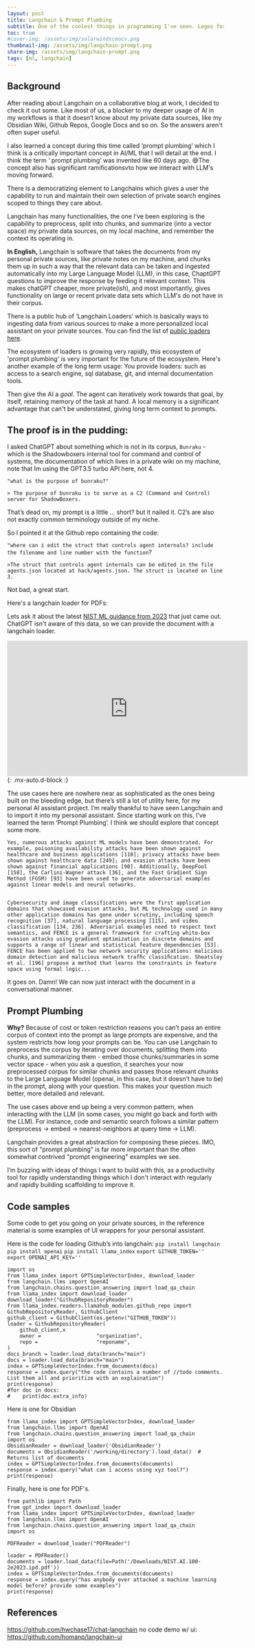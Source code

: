 ```yaml
---
layout: post
title: Langchain & Prompt Plumbing
subtitle: One of the coolest things in programming I've seen. Legos for AI.
toc: true
#cover-img: /assets/img/solarwindsceocv.png
thumbnail-img: /assets/img/langchain-prompt.png
share-img: /assets/img/langchain-prompt.png
tags: [ml, langchain]
---
```


## Background 

After reading about Langchain on a collaborative blog at work, I decided to check it out some. Like most of us, a blocker to my deeper usage of
AI in my workflows is that it doesn’t know about my private data sources, like my Obsidian Wiki, Github Repos, Google Docs and so on.  So the answers aren't often super useful.

I also learned a concept during this time called ‘prompt plumbing’ which I think is a critically important concept in AI/ML that
I will detail at the end.  I think the term ‘ prompt plumbing’ was invented like 60 days ago.
 😅The concept also has significant ramificationsvto how we interact with LLM's moving forward. 

There is a democratizing element to Langchains which gives a user the capability to run and maintain their own selection of private search engines scoped to things they care about.


Langchain has many functionalities, the one I’ve been exploring is the capability to preprocess, split into chunks, and summarize (into a vector space) my private data sources, on my local machine, and remember the context its operating in. 


**In English,** Langchain is software that takes the documents from my personal private sources, like private notes on my machine, and chunks them up in such a way that the relevant data can be taken and ingested automatically into my Large Language Model (LLM), in this case, ChaptGPT questions to improve the response by feeding it relevant context.  This makes chatGPT cheaper, more private(ish), and most importantly, gives functionality on large or recent private data sets which LLM's do not have in their corpus.


There is a public hub of ‘Langchain Loaders’ which is basically ways to ingesting data from various sources to make a more personalized local assistant on your private sources.
You can find the list of [public loaders here](https://github.com/emptycrown/llama-hub).  


The ecosystem of loaders is growing very rapidly, this ecosystem of 'prompt plumbing' is very important for the future of the ecosystem.
Here's another example of the long term usage: 
You provide loaders: such as access to a search engine, sql database, git, and internal documentation tools. 

Then give the AI a *goal*. The agent can iteratively work towards that goal, by itself, retaining memory of the task at hand.
A local memory is a significant advantage that can't be understated, giving long term context to prompts. 

## The proof is in the pudding: 

I asked ChatGPT about something which is not in its corpus, `Bunraku`  - which is the Shadowboxers internal tool for command and control of systems, the documentation of which lives in a private wiki on my machine, note that Im using the GPT3.5 turbo API here, not 4. 

`"what is the purpose of bunraku?"` 


    > The purpose of bunraku is to serve as a C2 (Command and Control) server for ShadowBoxers.

That’s dead on, my prompt is a little … short? but it nailed it. C2’s are also not exactly common terminology outside of my niche. 

So I pointed it at the Github repo containing the code:

`"where can i edit the struct that controls agent internals? include the filename and line number with the function`?


    >The struct that controls agent internals can be edited in the file agents.json located at hack/agents.json. The struct is located on line 3.

Not bad, a great start.

Here's a langchain loader for PDFs:

Lets ask it about the latest [NIST ML guidance from 2023](https://nvlpubs.nist.gov/nistpubs/ai/NIST.AI.100-2e2023.ipd.pdf) that just came out. ChatGPT isn't aware of this data, so we can provide the document with a langchain loader. 

<iframe src="https://capture.dropbox.com/embed/SyyjrOEWx20WHe0g?source=copy-embed" width="560" height="315" frameborder="0" allow="accelerometer; autoplay; clipboard-write; encrypted-media; gyroscope; picture-in-picture" allowfullscreen></iframe> {: .mx-auto.d-block :}  


The use cases here are nowhere near as sophisticated as the ones being built on the bleeding edge, but there’s still a lot of utility here, for my personal AI assistant project. I’m really thankful to have seen Langchain and to import it into my personal assistant.
Since starting work on this, I’ve learned the term ‘Prompt Plumbing’. I think we should explore that concept some more.

~~~
Yes, numerous attacks against ML models have been demonstrated. For example, poisoning availability attacks have been shown against healthcare and business applications [110]; privacy attacks have been shown against healthcare data [249]; and evasion attacks have been shown against financial applications [90]. Additionally, DeepFool [158], the Carlini-Wagner attack [36], and the Fast Gradient Sign Method (FGSM) [93] have been used to generate adversarial examples against linear models and neural networks. 


Cybersecurity and image classifications were the first application domains that showcased evasion attacks, but ML technology used in many other application domains has gone under scrutiny, including speech recognition [37], natural language processing [115], and video classification [134, 236]. Adversarial examples need to respect text semantics, and FENCE is a general framework for crafting white-box evasion attacks using gradient optimization in discrete domains and supports a range of linear and statistical feature dependencies [53]. FENCE has been applied to two network security applications: malicious domain detection and malicious network trafﬁc classiﬁcation. Sheatsley et al. [196] propose a method that learns the constraints in feature space using formal logic... 
~~~

It goes on. Damn! We can now just interact with the document in a conversational manner. 

## Prompt Plumbing 

**Why?**
Because of cost or token restriction reasons you can’t pass an entire corpus of context into the prompt as large prompts are expensive, and the system restricts how long your prompts can be.
You can use Langchain to  preprocess the corpus by iterating over documents, splitting them into chunks, and summarizing them - embed those chunks/summaries in some vector space - when you ask a question, it searches your now preprocessed corpus for similar chunks and passes those relevant chunks to the Large Language Model (openai, in this case, but it doesn’t have to be) in the prompt, along with your question.
This makes your question much better, more detailed and relevant.
 
The use cases above end up being a very common pattern, when interacting with the LLM (in some cases, you might go back and forth with the LLM). For instance, code and semantic search follows a similar pattern (preprocess -> embed -> nearest-neighbors at query time -> LLM).

Langchain provides a great abstraction for composing these pieces. IMO, this sort of "prompt plumbing" is far more important than the often somewhat contrived "prompt engineering" examples we see.

I’m buzzing with ideas of things I want to build with this, as a productivity tool for rapidly understanding things which I don't interact with regularly and rapidly building scaffolding to improve it. 


## Code samples
Some code to get you going on your private sources, in the reference material is some examples of UI wrappers for your personal assistant. 

Here is the code for loading Github’s into langchain:
`pip install langchain` 
`pip install openai` 
`pip install llama_index` 
`export GITHUB_TOKEN=''` 
`export OPENAI_API_KEY=''` 

    import os
    from llama_index import GPTSimpleVectorIndex, download_loader
    from langchain.llms import OpenAI
    from langchain.chains.question_answering import load_qa_chain
    from llama_index import download_loader
    download_loader("GithubRepositoryReader")
    from llama_index.readers.llamahub_modules.github_repo import GithubRepositoryReader, GithubClient
    github_client = GithubClient(os.getenv("GITHUB_TOKEN"))
    loader = GithubRepositoryReader(
        github_client,x
        owner =                  "organization",
        repo =                   "reponame",
    )
    docs_branch = loader.load_data(branch="main")
    docs = loader.load_data(branch="main")
    index = GPTSimpleVectorIndex.from_documents(docs)
    response = index.query("the code contains a number of //todo comments. List them all and prioritize with an explaination")
    print(response)
    #for doc in docs:
    #    print(doc.extra_info)

Here is one for Obsidian 


    from llama_index import GPTSimpleVectorIndex, download_loader
    from langchain.llms import OpenAI
    from langchain.chains.question_answering import load_qa_chain
    import os
    ObsidianReader = download_loader('ObsidianReader')
    documents = ObsidianReader('/working/directory').load_data()  # Returns list of documents
    index = GPTSimpleVectorIndex.from_documents(documents)
    response = index.query("what can i access using xyz tool?")
    print(response) 


Finally, here is one for PDF's. 

    from pathlib import Path
    from gpt_index import download_loader
    from llama_index import GPTSimpleVectorIndex, download_loader
    from langchain.llms import OpenAI   
    from langchain.chains.question_answering import load_qa_chain
    import os

    PDFReader = download_loader("PDFReader")

    loader = PDFReader()
    documents = loader.load_data(file=Path('/Downloads/NIST.AI.100-2e2023.ipd.pdf'))
    index = GPTSimpleVectorIndex.from_documents(documents)
    response = index.query("has anybody ever attacked a machine learning model before? provide some examples")
    print(response)




## References
https://github.com/hwchase17/chat-langchain
no code demo w/ ui: https://github.com/homanp/langchain-ui 